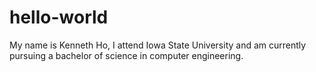 # hello-world

My name is Kenneth Ho, I attend Iowa State University and am currently pursuing a bachelor of science in computer engineering.
